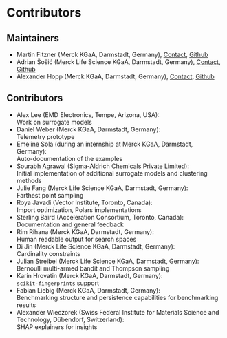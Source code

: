 # Contributors

## Maintainers
- Martin Fitzner (Merck KGaA, Darmstadt, Germany), [Contact](mailto:martin.fitzner@merckgroup.com), [Github](https://github.com/Scienfitz)
- Adrian Šošić (Merck Life Science KGaA, Darmstadt, Germany), [Contact](mailto:adrian.sosic@merckgroup.com), [Github](https://github.com/AdrianSosic)
- Alexander Hopp (Merck KGaA, Darmstadt, Germany), [Contact](mailto:alexander.hopp@merckgroup.com), [Github](https://github.com/AVHopp)

## Contributors
- Alex Lee (EMD Electronics, Tempe, Arizona, USA):\
  Work on surrogate models
- Daniel Weber (Merck KGaA, Darmstadt, Germany):\
  Telemetry prototype
- Emeline Sola (during an internship at Merck KGaA, Darmstadt, Germany):\
  Auto-documentation of the examples
- Sourabh Agrawal (Sigma-Aldrich Chemicals Private Limited):\
  Initial implementation of additional surrogate models and clustering methods
- Julie Fang (Merck Life Science KGaA, Darmstadt, Germany):\
  Farthest point sampling
- Roya Javadi (Vector Institute, Toronto, Canada):\
  Import optimization, Polars implementations
- Sterling Baird (Acceleration Consortium, Toronto, Canada):\
  Documentation and general feedback
- Rim Rihana (Merck KGaA, Darmstadt, Germany):\
  Human readable output for search spaces
- Di Jin (Merck Life Science KGaA, Darmstadt, Germany):\
  Cardinality constraints
- Julian Streibel (Merck Life Science KGaA, Darmstadt, Germany):\
  Bernoulli multi-armed bandit and Thompson sampling
- Karin Hrovatin (Merck KGaA, Darmstadt, Germany):\
  `scikit-fingerprints` support
- Fabian Liebig (Merck KGaA, Darmstadt, Germany):\
  Benchmarking structure and persistence capabilities for benchmarking results
- Alexander Wieczorek (Swiss Federal Institute for Materials Science and Technology, Dübendorf, Switzerland):\
  SHAP explainers for insights